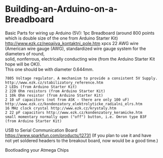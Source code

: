 # Building-an-Arduino-on-a-Breadboard

Basic Parts for wiring up Arduino (5V):
  1pc 	Breadboard (around 800 points which is double size of the one from Arduino Starter Kit)   
        http://www.ezk.cz/nepajiva_kontaktni_pole.htm
  xpcs 	22 AWG wire (American wire gauge (AWG), standardized wire gauge system for the diameters of round,  
        solid, nonferrous, electrically conducting wire (from the Arduino Starter Kit hope will be OK)).  
        This one should be with diameter 0.644mm.
		
    7805 Voltage regulator. A mechanism to provide a consistent 5V Supply. http://www.ezk.cz/stabilizatory_reference.htm
    2 LEDs (from Arduino Starter Kit) 
    2 220 Ohm resistors (from Arduino Starter Kit) 
    1 10k Ohm resistor (from Arduino Starter Kit) 
    2 10 uF capacitors (not from ASK - there are only 100 uF) http://www.ezk.cz/kondenzatory_elektrolyticke_radialni_elrs.htm
    16 MHz clock crystal http://www.ezk.cz/krystaly.htm
    2 22 pF capacitors http://www.ezk.cz/kondenzatory_keramicke.htm
    small momentary normally open ("off") button, i.e. Omron type B3F (from Arduino Starter Kit) 
    
USB to Serial Communication Board
    https://www.sparkfun.com/products/12731 (If you plan to use it and have not yet soldered headers to the breakout board, now                would be a good time.)
    
Bootloading your Atmega Chips
    
          
         
    
